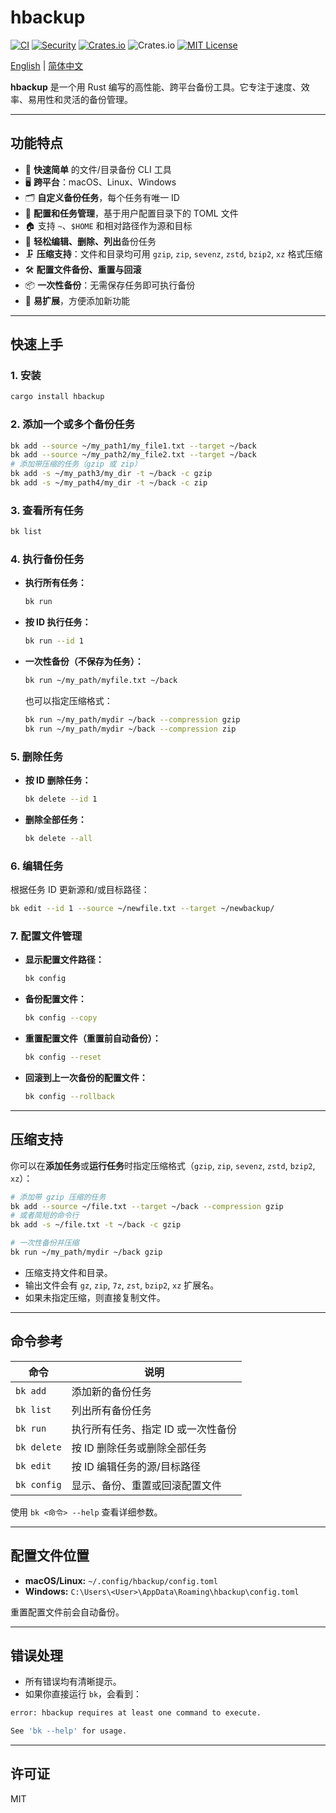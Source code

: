 # hbackup

[![CI](https://github.com/asthetik/hbackup/workflows/CI/badge.svg)](https://github.com/asthetik/hbackup/actions/workflows/ci.yml)
[![Security](https://github.com/asthetik/hbackup/workflows/Security/badge.svg)](https://github.com/asthetik/hbackup/actions/workflows/security.yml)
[![Crates.io](https://img.shields.io/crates/v/hbackup.svg)](https://crates.io/crates/hbackup)
![Crates.io](https://img.shields.io/crates/d/hbackup)
[![MIT License](https://img.shields.io/badge/license-MIT-blue)](LICENSE)

[English](./README.md) | [简体中文](./README.zh-CN.md)

**hbackup** 是一个用 Rust 编写的高性能、跨平台备份工具。它专注于速度、效率、易用性和灵活的备份管理。

---

## 功能特点

- 🚀 **快速简单** 的文件/目录备份 CLI 工具
- 🖥️ **跨平台**：macOS、Linux、Windows
- 🗂️ **自定义备份任务**，每个任务有唯一 ID
- 📝 **配置和任务管理**，基于用户配置目录下的 TOML 文件
- 🏠 支持 `~`、`$HOME` 和相对路径作为源和目标
- 🔄 **轻松编辑、删除、列出**备份任务
- 🗜️ **压缩支持**：文件和目录均可用 `gzip`, `zip`, `sevenz`, `zstd`, `bzip2`, `xz` 格式压缩
- 🛠️ **配置文件备份、重置与回滚**
- 📦 **一次性备份**：无需保存任务即可执行备份
- 🧩 **易扩展**，方便添加新功能

---

## 快速上手

### 1. 安装

```sh
cargo install hbackup
```

### 2. 添加一个或多个备份任务

```sh
bk add --source ~/my_path1/my_file1.txt --target ~/back
bk add --source ~/my_path2/my_file2.txt --target ~/back
# 添加带压缩的任务（gzip 或 zip）
bk add -s ~/my_path3/my_dir -t ~/back -c gzip
bk add -s ~/my_path4/my_dir -t ~/back -c zip
```

### 3. 查看所有任务

```sh
bk list
```

### 4. 执行备份任务

- **执行所有任务：**
  
  ```sh
  bk run
  ```

- **按 ID 执行任务：**
  
  ```sh
  bk run --id 1
  ```

- **一次性备份（不保存为任务）：**
  
  ```sh
  bk run ~/my_path/myfile.txt ~/back
  ```

  也可以指定压缩格式：

  ```sh
  bk run ~/my_path/mydir ~/back --compression gzip
  bk run ~/my_path/mydir ~/back --compression zip
  ```

### 5. 删除任务

- **按 ID 删除任务：**

  ```sh
  bk delete --id 1
  ```

- **删除全部任务：**
  
  ```sh
  bk delete --all
  ```

### 6. 编辑任务

根据任务 ID 更新源和/或目标路径：

```sh
bk edit --id 1 --source ~/newfile.txt --target ~/newbackup/
```

### 7. 配置文件管理

- **显示配置文件路径：**

  ```sh
  bk config
  ```

- **备份配置文件：**

  ```sh
  bk config --copy
  ```

- **重置配置文件（重置前自动备份）：**

  ```sh
  bk config --reset
  ```

- **回滚到上一次备份的配置文件：**

  ```sh
  bk config --rollback
  ```

---

## 压缩支持

你可以在**添加任务**或**运行任务**时指定压缩格式（`gzip`, `zip`, `sevenz`, `zstd`, `bzip2`, `xz`）：

```sh
# 添加带 gzip 压缩的任务
bk add --source ~/file.txt --target ~/back --compression gzip
# 或者简短的命令行
bk add -s ~/file.txt -t ~/back -c gzip

# 一次性备份并压缩
bk run ~/my_path/mydir ~/back gzip
```

- 压缩支持文件和目录。
- 输出文件会有 `gz`, `zip`, `7z`, `zst`, `bzip2`, `xz` 扩展名。
- 如果未指定压缩，则直接复制文件。

---

## 命令参考

| 命令                    | 说明                                   |
|-------------------------|----------------------------------------|
| `bk add`                | 添加新的备份任务                        |
| `bk list`               | 列出所有备份任务                        |
| `bk run`                | 执行所有任务、指定 ID 或一次性备份       |
| `bk delete`             | 按 ID 删除任务或删除全部任务            |
| `bk edit`               | 按 ID 编辑任务的源/目标路径             |
| `bk config`             | 显示、备份、重置或回滚配置文件          |

使用 `bk <命令> --help` 查看详细参数。

---

## 配置文件位置

- **macOS/Linux:** `~/.config/hbackup/config.toml`
- **Windows:** `C:\Users\<User>\AppData\Roaming\hbackup\config.toml`

重置配置文件前会自动备份。

---

## 错误处理

- 所有错误均有清晰提示。
- 如果你直接运行 `bk`，会看到：

```sh
error: hbackup requires at least one command to execute.

See 'bk --help' for usage.
```

---

## 许可证

MIT
